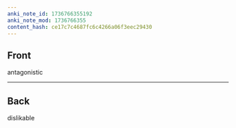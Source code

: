 ```yaml
---
anki_note_id: 1736766355192
anki_note_mod: 1736766355
content_hash: ce17c7c4687fc6c4266a06f3eec29430
---
```


## Front

antagonistic

<hr/>

## Back

dislikable